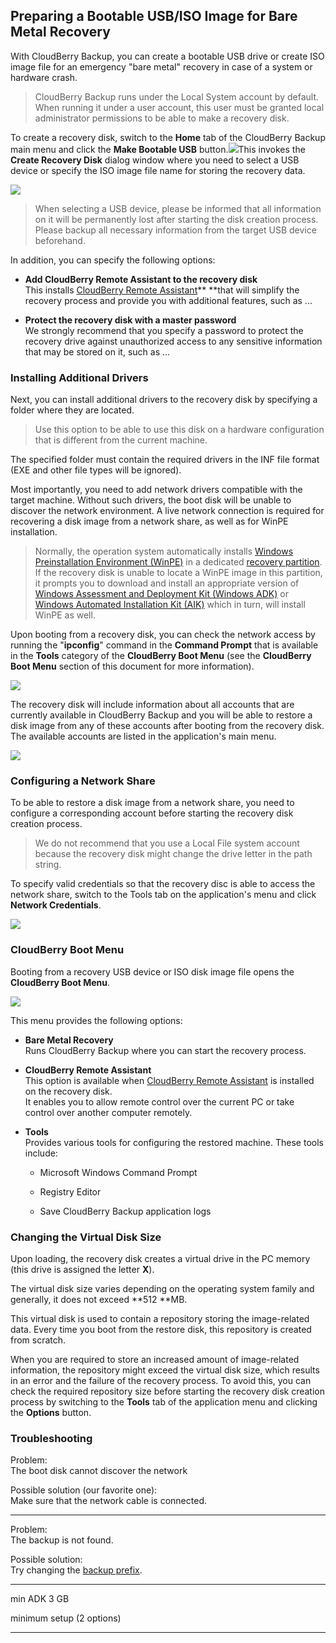 ## Preparing a Bootable USB/ISO Image for Bare Metal Recovery

With CloudBerry Backup, you can create a bootable USB drive or create ISO image file for an emergency "bare metal" recovery in case of a system or hardware crash.

> CloudBerry Backup runs under the Local System account by default. When running it under a user account, this user must be granted local administrator permissions to be able to make a recovery disk.

To create a recovery disk, switch to the **Home** tab of the CloudBerry Backup main menu and click the **Make Bootable USB** button.![](/assets/bare-metal-make-bootable-usb-menu.png)This invokes the **Create Recovery Disk** dialog window where you need to select a USB device or specify the ISO image file name for storing the recovery data.

![](/assets/bare-metal-make-bootable-usb-dialog.png)

> When selecting a USB device, please be informed that all information on it will be permanently lost after starting the disk creation process. Please backup all necessary information from the target USB device beforehand.

In addition, you can specify the following options:

* **Add CloudBerry Remote Assistant to the recovery disk**  
  This installs [CloudBerry Remote Assistant](https://www.cloudberrylab.com/remote-assistant.aspx)** **that will simplify the recovery process and provide you with additional features, such as ...

* **Protect the recovery disk with a master password**  
  We strongly recommend that you specify a password to protect the recovery drive against unauthorized access to any sensitive information that may be stored on it, such as ...

### Installing Additional Drivers

Next, you can install additional drivers to the recovery disk by specifying a folder where they are located.

> Use this option to be able to use this disk on a hardware configuration that is different from the current machine.

The specified folder must contain the required drivers in the INF file format \(EXE and other file types will be ignored\).

Most importantly, you need to add network drivers compatible with the target machine. Without such drivers, the boot disk will be unable to discover the network environment. A live network connection is required for recovering a disk image from a network share, as well as for WinPE installation.

> Normally, the operation system automatically installs [Windows Preinstallation Environment \(WinPE\)](https://docs.microsoft.com/en-us/windows-hardware/manufacture/desktop/winpe-intro) in a dedicated [recovery partition](https://docs.microsoft.com/en-us/windows-hardware/manufacture/desktop/windows-recovery-environment--windows-re--technical-reference). If the recovery disk is unable to locate a WinPE image in this partition, it prompts you to download and install an appropriate version of [Windows Assessment and Deployment Kit \(Windows ADK\)](https://www.microsoft.com/en-us/download/details.aspx?id=39982) or [Windows Automated Installation Kit \(AIK\)](https://www.microsoft.com/en-us/download/details.aspx?id=5753) which in turn, will install WinPE as well.

Upon booting from a recovery disk, you can check the network access by running the "**ipconfig**" command in the **Command Prompt** that is available in the **Tools** category of the **CloudBerry Boot Menu** \(see the **CloudBerry Boot Menu** section of this document for more information\).

![](/assets/boot-menu-command-prompt.png)

The recovery disk will include information about all accounts that are currently available in CloudBerry Backup and you will be able to restore a disk image from any of these accounts after booting from the recovery disk. The available accounts are listed in the application's main menu.

![](/assets/backup-app-main-menu-accounts.png)

### Configuring a Network Share

To be able to restore a disk image from a network share, you need to configure a corresponding account before starting the recovery disk creation process.

> We do not recommend that you use a Local File system account because the recovery disk might change the drive letter in the path string.

To specify valid credentials so that the recovery disc is able to access the network share, switch to the Tools tab on the application's menu and click **Network Credentials**.

![](/assets/app-ribbon-tools-network-credentials.png)

### CloudBerry Boot Menu

Booting from a recovery USB device or ISO disk image file opens the **CloudBerry Boot Menu**.

![](/assets/cloudberry-boot-menu.png)

This menu provides the following options:

* **Bare Metal Recovery**  
  Runs CloudBerry Backup where you can start the recovery process.

* **CloudBerry Remote Assistant**  
  This option is available when [CloudBerry Remote Assistant](https://www.cloudberrylab.com/remote-assistant.aspx) is installed on the recovery disk.  
  It enables you to allow remote control over the current PC or take control over another computer remotely.

* **Tools**  
  Provides various tools for configuring the restored machine. These tools include:

  * Microsoft Windows Command Prompt

  * Registry Editor

  * Save CloudBerry Backup application logs

### Changing the Virtual Disk Size

Upon loading, the recovery disk creates a virtual drive in the PC memory \(this drive is assigned the letter **X**\).

The virtual disk size varies depending on the operating system family and generally, it does not exceed **512 **MB.

This virtual disk is used to contain a repository storing the image-related data. Every time you boot from the restore disk, this repository is created from scratch. 

When you are required to store an increased amount of image-related information, the repository might exceed the virtual disk size, which results in an error and the failure of the recovery process. To avoid this, you can check the required repository size before starting the recovery disk creation process by switching to the **Tools** tab of the application menu and clicking the **Options** button.







### Troubleshooting

Problem:  
The boot disk cannot discover the network

Possible solution \(our favorite one\):  
Make sure that the network cable is connected.

---

Problem:  
The backup is not found.

Possible solution:  
Try changing the [backup prefix](/concepts/changing-the-backup-prefix.md).

---

min ADK 3 GB

minimum setup \(2 options\)

---




